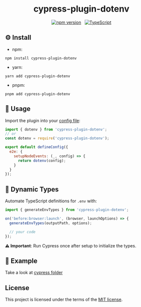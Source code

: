 <div align="center">

# cypress-plugin-dotenv

[![npm version](https://badge.fury.io/js/cypress-plugin-dotenv.svg)](https://badge.fury.io/js/cypress-plugin-dotenv) &nbsp; [![TypeScript](https://img.shields.io/badge/%3C%2F%3E-TypeScript-%230074c1.svg)](https://www.typescriptlang.org/)

</div>

## ⚙️ Install

- npm:

```shell
npm install cypress-plugin-dotenv
```

- yarn:

```shell
yarn add cypress-plugin-dotenv
```

- pnpm:

```shell
pnpm add cypress-plugin-dotenv
```

## 🧪 Usage

Import the plugin into your [config file](https://docs.cypress.io/guides/references/configuration):

```js
import { dotenv } from 'cypress-plugin-dotenv';
// or
const dotenv = require('cypress-plugin-dotenv');

export default defineConfig({
  e2e: {
    setupNodeEvents: (_, config) => {
      return dotenv(config);
    }
  }
});
```

## 🔧 Dynamic Types

Automate TypeScript definitions for `.env` with:

```js
import { generateEnvTypes } from 'cypress-plugin-dotenv';

on('before:browser:launch', (browser, launchOptions) => {
  generateEnvTypes(outputPath, options);

  // your code
});
```

**⚠️ Important**: Run Cypress once after setup to initialize the types.

## 📐 Example

Take a look at [cypress folder](./cypress/)

## License

This project is licensed under the terms of the [MIT license](/LICENSE.md).
